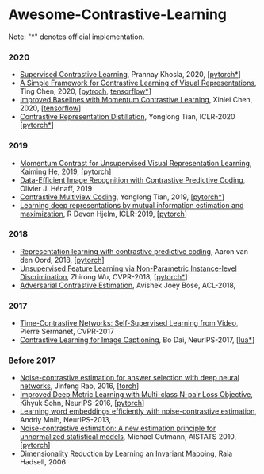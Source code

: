 # Awesome-Contrastive-Learning

Note: "*" denotes official implementation.

### 2020
* [Supervised Contrastive Learning](https://arxiv.org/abs/2004.11362), Prannay Khosla, 2020, [[pytorch*](https://github.com/HobbitLong/SupContrast)]
* [A Simple Framework for Contrastive Learning of Visual Representations](https://arxiv.org/abs/2002.05709), Ting Chen, 2020, [[pytroch](https://github.com/sthalles/SimCLR), [tensorflow*](https://github.com/google-research/simclr)]
* [Improved Baselines with Momentum Contrastive Learning](https://arxiv.org/abs/2003.04297), Xinlei Chen, 2020, [[tensorflow](https://github.com/ppwwyyxx/moco.tensorflow)]
* [Contrastive Representation Distillation](https://arxiv.org/abs/1910.10699), Yonglong Tian, ICLR-2020 [[pytorch*](https://github.com/HobbitLong/RepDistiller)]

### 2019
* [Momentum Contrast for Unsupervised Visual Representation Learning](https://arxiv.org/abs/1911.05722), Kaiming He, 2019, [[pytorch](https://github.com/peisuke/MomentumContrast.pytorch)]
* [Data-Efficient Image Recognition with Contrastive Predictive Coding](https://arxiv.org/abs/1905.09272), Olivier J. Hénaff, 2019
* [Contrastive Multiview Coding](https://arxiv.org/abs/1906.05849), Yonglong Tian, 2019, [[pytorch*](https://github.com/HobbitLong/CMC/)]
* [Learning deep representations by mutual information estimation and maximization](https://arxiv.org/abs/1808.06670), R Devon Hjelm, ICLR-2019, [[pytorch](https://github.com/rdevon/DIM*)]

### 2018
* [Representation learning with contrastive predictive coding](https://arxiv.org/abs/1807.03748), Aaron van den Oord, 2018, [[pytorch](https://github.com/jefflai108/Contrastive-Predictive-Coding-PyTorch)]
* [Unsupervised Feature Learning via Non-Parametric Instance-level Discrimination](https://arxiv.org/abs/1805.01978), Zhirong Wu, CVPR-2018, [[pytorch*](https://github.com/zhirongw/lemniscate.pytorch)]
* [Adversarial Contrastive Estimation](https://arxiv.org/abs/1805.03642), Avishek Joey Bose, ACL-2018,

### 2017
* [Time-Contrastive Networks: Self-Supervised Learning from Video](https://arxiv.org/abs/1704.06888), Pierre Sermanet, CVPR-2017
* [Contrastive Learning for Image Captioning](http://papers.nips.cc/paper/6691-contrastive-learning-for-image-captioning), Bo Dai, NeurIPS-2017, [[lua*](https://github.com/doubledaibo/clcaption_nips2017)]

### Before 2017
* [Noise-contrastive estimation for answer selection with deep neural networks](https://dl.acm.org/doi/abs/10.1145/2983323.2983872), Jinfeng Rao, 2016, [[torch](https://github.com/castorini/NCE-CNN-Torch)]
* [Improved Deep Metric Learning with Multi-class N-pair Loss Objective](https://papers.nips.cc/paper/6200-improved-deep-metric-learning-with-multi-class-n-pair-loss-objective), Kihyuk Sohn, NeurIPS-2016, [[pytorch](https://github.com/ChaofWang/Npair_loss_pytorch)]
* [Learning word embeddings efficiently with noise-contrastive estimation](http://papers.nips.cc/paper/5165-learning-word-embeddings), Andriy Mnih, NeurIPS-2013, 
* [Noise-contrastive estimation: A new estimation principle for unnormalized statistical models](http://proceedings.mlr.press/v9/gutmann10a/gutmann10a.pdf?source=post_page---------------------------), Michael Gutmann, AISTATS 2010, [[pytorch](https://github.com/demelin/Noise-Contrastive-Estimation-NCE-for-pyTorch)]
* [Dimensionality Reduction by Learning an Invariant Mapping](http://yann.lecun.com/exdb/publis/pdf/hadsell-chopra-lecun-06.pdf), Raia Hadsell, 2006




